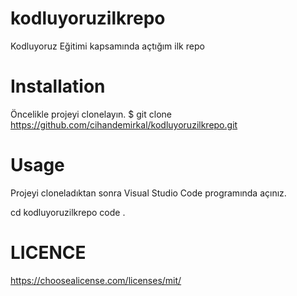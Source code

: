 # kodluyoruzilkrepo
Kodluyoruz Eğitimi kapsamında açtığım ilk repo

# Installation

Öncelikle projeyi clonelayın.
$ git clone https://github.com/cihandemirkal/kodluyoruzilkrepo.git

# Usage

Projeyi cloneladıktan sonra Visual Studio Code programında açınız.

cd kodluyoruzilkrepo
code .

# LICENCE
https://choosealicense.com/licenses/mit/
